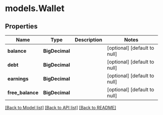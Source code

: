 # models.Wallet
## Properties

| Name | Type | Description | Notes |
|------------ | ------------- | ------------- | -------------|
| **balance** | **BigDecimal** |  | [optional] [default to null] |
| **debt** | **BigDecimal** |  | [optional] [default to null] |
| **earnings** | **BigDecimal** |  | [optional] [default to null] |
| **free\_balance** | **BigDecimal** |  | [optional] [default to null] |

[[Back to Model list]](../README.md#documentation-for-models) [[Back to API list]](../README.md#documentation-for-api-endpoints) [[Back to README]](../README.md)

